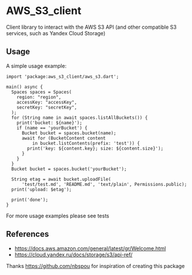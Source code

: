 # AWS_S3_client

Client library to interact with the AWS S3 API (and other compatible S3 services, such as Yandex Cloud Storage)

## Usage

A simple usage example:

```
import 'package:aws_s3_client/aws_s3.dart';

main() async {
  Spaces spaces = Spaces(
    region: "region",
    accessKey: "accessKey",
    secretKey: "secretKey",
  );
  for (String name in await spaces.listAllBuckets()) {
    print('bucket: ${name}');
    if (name == 'yourBucket') {
      Bucket bucket = spaces.bucket(name);
      await for (BucketContent content
          in bucket.listContents(prefix: 'test')) {
        print('key: ${content.key}; size: ${content.size}');
      }
    }
  }
  Bucket bucket = spaces.bucket('yourBucket');

  String etag = await bucket.uploadFile(
      'test/test.md', 'README.md', 'text/plain', Permissions.public);
  print('upload: $etag');

  print('done');
}
```

For more usage examples please see tests

## References

* https://docs.aws.amazon.com/general/latest/gr/Welcome.html
* https://cloud.yandex.ru/docs/storage/s3/api-ref/

Thanks https://github.com/nbspou for inspiration of creating this package
